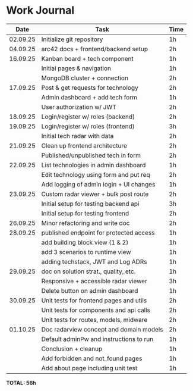# Work Journal

| Date     | Task                                    | Time |
|----------|-----------------------------------------|------|
| 02.09.25 | Initialize git repository               | 1h   |
| 04.09.25 | arc42 docs + frontend/backend setup     | 2h   |
| 16.09.25 | Kanban board + tech component           | 1h   |
|          | Initial pages & navigation              | 1h   |
|          | MongoDB cluster + connection            | 2h   |
| 17.09.25 | Post & get requests for technology      | 2h   |
|          | Admin dashboard + add tech form         | 1h   |
|          | User authorization w/ JWT               | 2h   |
| 18.09.25 | Login/register w/ roles (backend)       | 2h   |
| 19.09.25 | Login/register w/ roles (frontend)      | 3h   |
|          | Initial tech radar with data            | 2h   |
| 21.09.25 | Clean up frontend architecture          | 2h   |
|          | Published/unpublished tech in form      | 2h   |
| 22.09.25 | List technologies in admin dashboard    | 1h   |
|          | Edit technology using form and put req  | 2h   |
|          | Add logging of admin login + UI changes | 1h   |
| 23.09.25 | Custom radar viewer + bulk post route   | 2h   |
|          | Initial setup for testing backend api   | 3h   |
|          | Initial setup for testing frontend      | 2h   |
| 26.09.25 | Minor refactoring and write doc         | 2h   |
| 28.09.25 | published endpoint for protected access | 1h   |
|          | add building block view (1 & 2)         | 1h   |
|          | add 3 scenarios to runtime view         | 1h   |
|          | adding techstack, JWT and Log ADRs      | 1h   |
| 29.09.25 | doc on solution strat., quality, etc.   | 1h   |
|          | Responsive + accessible radar viewer    | 3h   |
|          | Delete button on admin dashboard        | 1h   |
| 30.09.25 | Unit tests for frontend pages and utils | 2h   |
|          | Unit tests for components and api calls | 2h   |
|          | Unit tests for routes, models, midware  | 2h   |
| 01.10.25 | Doc radarview concept and domain models | 2h   |
|          | Default adminPw and instructions to run | 1h   |
|          | Conclusion + cleanup                    | 1h   |
|          | Add forbidden and not_found pages       | 1h   |
|          | Add about page including unit test      | 1h   |

**TOTAL: 56h**
